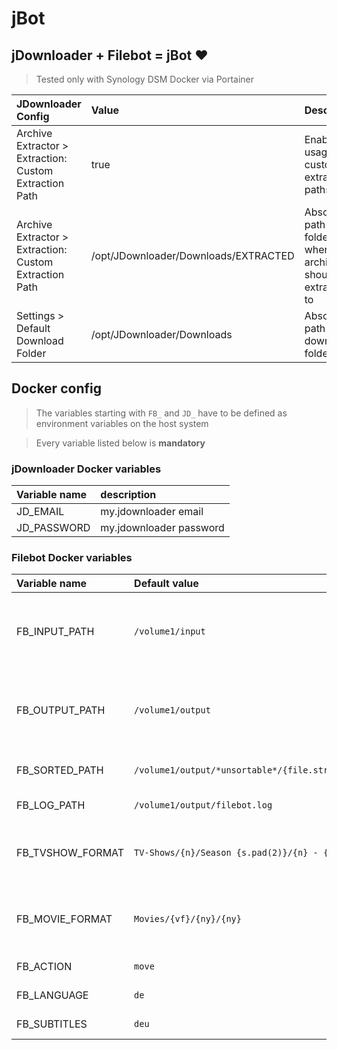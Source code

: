# jBot

## jDownloader + Filebot = jBot ❤️ 


> Tested only with Synology DSM Docker via Portainer


| JDownloader Config                                      | Value                                 | Description |
|:-                                                       |:-                                     |:-           |
| Archive Extractor > Extraction: Custom Extraction Path  | true                                  | Enable usage of custom extraction paths |
| Archive Extractor > Extraction: Custom Extraction Path  | /opt/JDownloader/Downloads/EXTRACTED  | Absolute path to the folder where all archives should be extracted to |
| Settings > Default Download Folder                      | /opt/JDownloader/Downloads            | Absolute path to download folder

## Docker config
> The variables starting with `FB_` and `JD_` have to be defined as environment variables on the host system

> Every variable listed below is __mandatory__

### jDownloader Docker variables
| Variable name   | description             |
| :-              | :-                      |
| JD_EMAIL        | my.jdownloader email    |
| JD_PASSWORD     | my.jdownloader password |

### Filebot Docker variables
| Variable name     | Default value                                           | Description |
| :-                | :-                                                      | :-          |
| FB_INPUT_PATH     | `/volume1/input`                                        | Download folder (has to match with the volume definitions) |
| FB_OUTPUT_PATH    | `/volume1/output`                                       | Video folder (has to match with the volume definitions) |
| FB_SORTED_PATH    | `/volume1/output/*unsortable*/{file.structurePathTail}` | Folder for not sortable files |
| FB_LOG_PATH       | `/volume1/output/filebot.log`                           | Path to log file |
| FB_TVSHOW_FORMAT  | `TV-Shows/{n}/Season {s.pad(2)}/{n} - {s00e00} - {t}`   | How to format TV-Shows. [More details](https://www.filebot.net/cli.html) |
| FB_MOVIE_FORMAT   | `Movies/{vf}/{ny}/{ny}`                                 | How to format Movies. [More details](https://www.filebot.net/cli.html) |
| FB_ACTION         | `move`                                                  | rename action |
| FB_LANGUAGE       | `de`                                                    | language code |
| FB_SUBTITLES      | `deu`                                                   | subtitle language |
